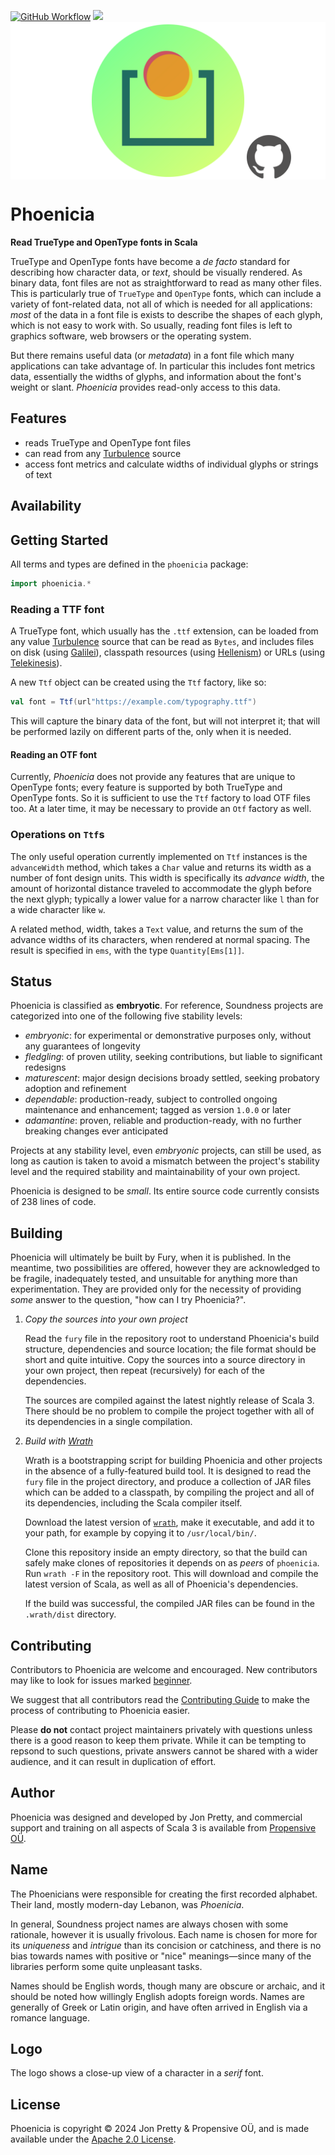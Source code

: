 [<img alt="GitHub Workflow" src="https://img.shields.io/github/actions/workflow/status/propensive/phoenicia/main.yml?style=for-the-badge" height="24">](https://github.com/propensive/phoenicia/actions)
[<img src="https://img.shields.io/discord/633198088311537684?color=8899f7&label=DISCORD&style=for-the-badge" height="24">](https://discord.com/invite/MBUrkTgMnA)
<img src="/doc/images/github.png" valign="middle">

# Phoenicia

__Read TrueType and OpenType fonts in Scala__

TrueType and OpenType fonts have become a _de facto_ standard for describing
how character data, or _text_, should be visually rendered. As binary data,
font files are not as straightforward to read as many other files. This is
particularly true of `TrueType` and `OpenType` fonts, which can include a
variety of font-related data, not all of which is needed for all applications:
_most_ of the data in a font file is exists to describe the shapes of each
glyph, which is not easy to work with. So usually, reading font files is left
to graphics software, web browsers or the operating system.

But there remains useful data (or _metadata_) in a font file which many
applications can take advantage of. In particular this includes font metrics
data, essentially the widths of glyphs, and information about the font's weight
or slant. _Phoenicia_ provides read-only access to this data.

## Features

- reads TrueType and OpenType font files
- can read from any [Turbulence](https://github.com/propensive/turbulence/) source
- access font metrics and calculate widths of individual glyphs or strings of text


## Availability



## Getting Started

All terms and types are defined in the `phoenicia` package:
```scala
import phoenicia.*
```

### Reading a TTF font

A TrueType font, which usually has the `.ttf` extension, can be loaded from any
value [Turbulence](https://github.com/propensive/turbulence/) source that can
be read as `Bytes`, and includes files on disk (using
[Galilei](https://github.com/propensive/galilei/)), classpath resources (using
[Hellenism](https://github.com/propensive/hellenism/)) or URLs (using
[Telekinesis](https://github.com/propensive/telekinesis/)).

A new `Ttf` object can be created using the `Ttf` factory, like so:
```scala
val font = Ttf(url"https://example.com/typography.ttf")
```

This will capture the binary data of the font, but will not interpret it; that
will be performed lazily on different parts of the, only when it is needed.

#### Reading an OTF font

Currently, _Phoenicia_ does not provide any features that are unique to
OpenType fonts; every feature is supported by both TrueType and OpenType fonts.
So it is sufficient to use the `Ttf` factory to load OTF files too. At a later
time, it may be necessary to provide an `Otf` factory as well.

### Operations on `Ttf`s

The only useful operation currently implemented on `Ttf` instances is the
`advanceWidth` method, which takes a `Char` value and returns its width as a
number of font design units. This width is specifically its _advance width_,
the amount of horizontal distance traveled to accommodate the glyph before the
next glyph; typically a lower value for a narrow character like `l` than for a
wide character like `w`.

A related method, width, takes a `Text` value, and returns the sum of the
advance widths of its characters, when rendered at normal spacing. The result
is specified in `ems`, with the type `Quantity[Ems[1]]`.



## Status

Phoenicia is classified as __embryotic__. For reference, Soundness projects are
categorized into one of the following five stability levels:

- _embryonic_: for experimental or demonstrative purposes only, without any guarantees of longevity
- _fledgling_: of proven utility, seeking contributions, but liable to significant redesigns
- _maturescent_: major design decisions broady settled, seeking probatory adoption and refinement
- _dependable_: production-ready, subject to controlled ongoing maintenance and enhancement; tagged as version `1.0.0` or later
- _adamantine_: proven, reliable and production-ready, with no further breaking changes ever anticipated

Projects at any stability level, even _embryonic_ projects, can still be used,
as long as caution is taken to avoid a mismatch between the project's stability
level and the required stability and maintainability of your own project.

Phoenicia is designed to be _small_. Its entire source code currently consists
of 238 lines of code.

## Building

Phoenicia will ultimately be built by Fury, when it is published. In the
meantime, two possibilities are offered, however they are acknowledged to be
fragile, inadequately tested, and unsuitable for anything more than
experimentation. They are provided only for the necessity of providing _some_
answer to the question, "how can I try Phoenicia?".

1. *Copy the sources into your own project*
   
   Read the `fury` file in the repository root to understand Phoenicia's build
   structure, dependencies and source location; the file format should be short
   and quite intuitive. Copy the sources into a source directory in your own
   project, then repeat (recursively) for each of the dependencies.

   The sources are compiled against the latest nightly release of Scala 3.
   There should be no problem to compile the project together with all of its
   dependencies in a single compilation.

2. *Build with [Wrath](https://github.com/propensive/wrath/)*

   Wrath is a bootstrapping script for building Phoenicia and other projects in
   the absence of a fully-featured build tool. It is designed to read the `fury`
   file in the project directory, and produce a collection of JAR files which can
   be added to a classpath, by compiling the project and all of its dependencies,
   including the Scala compiler itself.
   
   Download the latest version of
   [`wrath`](https://github.com/propensive/wrath/releases/latest), make it
   executable, and add it to your path, for example by copying it to
   `/usr/local/bin/`.

   Clone this repository inside an empty directory, so that the build can
   safely make clones of repositories it depends on as _peers_ of `phoenicia`.
   Run `wrath -F` in the repository root. This will download and compile the
   latest version of Scala, as well as all of Phoenicia's dependencies.

   If the build was successful, the compiled JAR files can be found in the
   `.wrath/dist` directory.

## Contributing

Contributors to Phoenicia are welcome and encouraged. New contributors may like
to look for issues marked
[beginner](https://github.com/propensive/phoenicia/labels/beginner).

We suggest that all contributors read the [Contributing
Guide](/contributing.md) to make the process of contributing to Phoenicia
easier.

Please __do not__ contact project maintainers privately with questions unless
there is a good reason to keep them private. While it can be tempting to
repsond to such questions, private answers cannot be shared with a wider
audience, and it can result in duplication of effort.

## Author

Phoenicia was designed and developed by Jon Pretty, and commercial support and
training on all aspects of Scala 3 is available from [Propensive
O&Uuml;](https://propensive.com/).



## Name

The Phoenicians were responsible for creating the first recorded alphabet.
Their land, mostly modern-day Lebanon, was _Phoenicia_.

In general, Soundness project names are always chosen with some rationale,
however it is usually frivolous. Each name is chosen for more for its
_uniqueness_ and _intrigue_ than its concision or catchiness, and there is no
bias towards names with positive or "nice" meanings—since many of the libraries
perform some quite unpleasant tasks.

Names should be English words, though many are obscure or archaic, and it
should be noted how willingly English adopts foreign words. Names are generally
of Greek or Latin origin, and have often arrived in English via a romance
language.

## Logo

The logo shows a close-up view of a character in a _serif_ font.

## License

Phoenicia is copyright &copy; 2024 Jon Pretty & Propensive O&Uuml;, and
is made available under the [Apache 2.0 License](/license.md).

